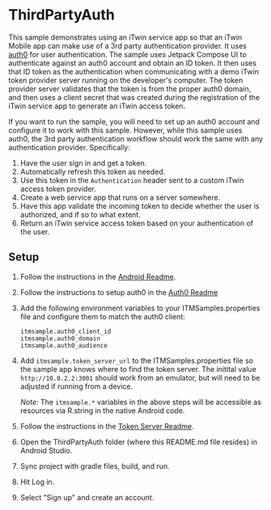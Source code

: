 # ThirdPartyAuth
This sample demonstrates using an iTwin service app so that an iTwin Mobile app can make use of a 3rd party authentication provider. It uses [auth0](https://auth0.com/) for user authentication. The sample uses Jetpack Compose UI to authenticate against an auth0 account and obtain an ID token. It then uses that ID token as the authentication when communicating with a demo iTwin token provider server running on the developer's computer. The token provider server validates that the token is from the proper auth0 domain, and then uses a client secret that was created during the registration of the iTwin service app to generate an iTwin access token.

If you want to run the sample, you will need to set up an auth0 account and configure it to work with this sample. However, while this sample uses auth0, the 3rd party authentication workflow should work the same with any authentication provider. Specifically:

1. Have the user sign in and get a token.
1. Automatically refresh this token as needed.
1. Use this token in the `Authentication` header sent to a custom iTwin access token provider.
1. Create a web service app that runs on a server somewhere.
1. Have this app validate the incoming token to decide whether the user is authorized, and if so to what extent.
1. Return an iTwin service access token based on your authentication of the user.

## Setup

1. Follow the instructions in the [Android Readme](../README.md).
1. Follow the instructions to setup auth0 in the [Auth0 Readme](../../cross-platform/token-server/AUTH0.md)
1. Add the following environment variables to your ITMSamples.properties file and configure them to match the auth0 client:
    ```
    itmsample.auth0_client_id
    itmsample.auth0_domain
    itmsample.auth0_audience
    ```
1. Add `itmsample.token_server_url` to the ITMSamples.properties file so the sample app knows where to find the token server. The initital value `http://10.0.2.2:3001` should work from an emulator, but will need to be adjusted if running from a device.
    
    _Note:_ The `itmsample.*` variables in the above steps will be accessible as resources via R.string in the native Android code.

1. Follow the instructions in the [Token Server Readme](../../cross-platform/token-server/README.md).
1. Open the ThirdPartyAuth folder (where this README.md file resides) in Android Studio.
1. Sync project with gradle files, build, and run.
1. Hit Log in.
1. Select "Sign up" and create an account.

